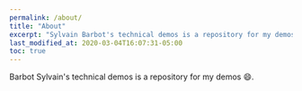```yaml
---
permalink: /about/
title: "About"
excerpt: "Sylvain Barbot's technical demos is a repository for my demos."
last_modified_at: 2020-03-04T16:07:31-05:00
toc: true
---
```


Barbot Sylvain's technical demos is a repository for my demos :smile:.